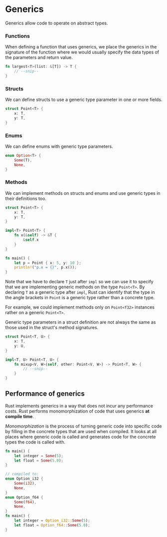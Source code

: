 # Generics

Generics allow code to operate on abstract types.

### Functions

When defining a function that uses generics, we place the generics in the signature of the function where we would usually specify the data types of the parameters and return value.

```rs
fn largest<T>(list: &[T]) -> T {
    // --snip--
}
```

### Structs

We can define structs to use a generic type parameter in one or more fields.

```rs
struct Point<T> {
    x: T,
    y: T,
}
```

### Enums

We can define enums with generic type parameters.

```rs
enum Option<T> {
    Some(T),
    None,
}
```

### Methods

We can implement methods on structs and enums and use generic types in their definitions too.

```rs
struct Point<T> {
    x: T,
    y: T,
}

impl<T> Point<T> {
    fn x(&self) -> &T {
        &self.x
    }
}

fn main() {
    let p = Point { x: 5, y: 10 };
    println!("p.x = {}", p.x());
}
```

Note that we have to declare `T` just after `impl` so we can use it to specify that we are implementing generic methods on the type `Point<T>`. By declaring `T` as a generic type after `impl`, Rust can identify that the type in the angle brackets in `Point` is a generic type rather than a concrete type.

For example, we could implement methods only on `Point<f32>` instances rather on a generic `Point<T>`.

Generic type parameters in a struct definition are not always the same as those used in the struct's method signatures.

```rs
struct Point<T, U> {
    x: T,
    y: U,
}

impl<T, U> Point<T, U> {
    fn mixup<V, W>(self, other: Point<V, W>) -> Point<T, W> {
        // --snip--
    }
}
```

## Performance of generics

Rust implements generics in a way that does not incur any performance costs. Rust performs monomorphization of code that uses generics **at compile time**.

_Monomorphization_ is the process of turning generic code into specific code by filling in the concrete types that are used when compiled. It looks at all places where generic code is called and generates code for the concrete types the code is called with.

```rs
fn main() {
    let integer = Some(5);
    let float = Some(5.0);
}

// compiled to:
enum Option_i32 {
    Some(i32),
    None,
}
enum Option_f64 {
    Some(f64),
    None,
}
fn main() {
    let integer = Option_i32::Some(5);
    let float = Option_f64::Some(5.0);
}
```
